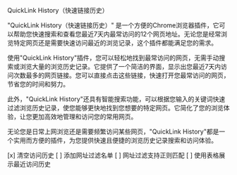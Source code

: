 QuickLink History（快速链接历史）

"QuickLink History（快速链接历史）" 是一个方便的Chrome浏览器插件，它可以帮助您快速搜索和查看您最近7天内最常访问的12个网页地址。无论您是经常浏览特定网页还是需要快速访问最近的浏览记录，这个插件都能满足您的需求。

使用"QuickLink History"插件，您可以轻松地找到最常访问的网页，无需手动搜索或浏览大量的浏览历史记录。它提供了一个简洁的界面，显示出您最近7天内访问次数最多的网页链接。您可以直接点击这些链接，快速打开您最常访问的网页，节省您的时间和努力。

此外，"QuickLink History"还具有智能搜索功能，可以根据您输入的关键词快速过滤浏览历史记录，使您能够更快地找到您想要的特定网页。它简化了您的浏览体验，让您更加高效地管理和访问您的常用网页。

无论您是日常上网浏览还是需要频繁访问某些网页，"QuickLink History"都是一个实用而方便的插件，为您提供快速且便捷的浏览历史记录搜索和访问体验。

[x] 清空访问历史
[ ] 添加网址过滤名单
[ ] 网址过滤支持正则匹配
[ ] 使用表格展示最近访问历史